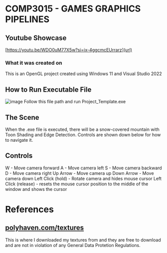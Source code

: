 # COMP3015 - GAMES GRAPHICS PIPELINES

## Youtube Showcase
[https://youtu.be/WDO0uM77X5w?si=ix-4ggcmcEUrrarz](url)

### What it was created on
This is an OpenGL project created using Windows 11 and Visual Studio 2022 

## How to Run Executable File
![image](https://github.com/Grog02/COMP3015-70-/assets/91668510/10e10661-6df0-47d6-b19d-3eb204ceb0b6)
Follow this file path and run Project_Template.exe

## The Scene
When the .exe file is executed, there will be a snow-covered mountain with Toon Shading and Edge Detection. 
Controls are shown down below for how to navigate it. 


## Controls
W - Move camera forward
A - Move camera left
S - Move camera backward
D - Move camera right
Up Arrow - Move camera up
Down Arrow - Move camera down
Left Click (hold) - Rotate camera and hides mouse cursor
Left Click (release) - resets the mouse cursor position to the middle of the window and shows the cursor

# References
## [polyhaven.com/textures](url)
This is where I downloaded my textures from and they are free to download and are not in violation of any General Data Protetion Regulations. 

